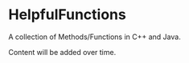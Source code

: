# HelpfulFunctions
A collection of Methods/Functions in C++ and Java.

Content will be added over time.